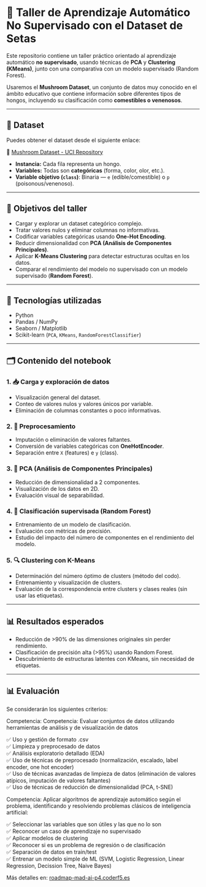 # 🍄 Taller de Aprendizaje Automático No Supervisado con el Dataset de Setas

Este repositorio contiene un taller práctico orientado al aprendizaje automático **no supervisado**, usando técnicas de **PCA** y **Clustering (KMeans)**, junto con una comparativa con un modelo supervisado (Random Forest).

Usaremos el **Mushroom Dataset**, un conjunto de datos muy conocido en el ámbito educativo que contiene información sobre diferentes tipos de hongos, incluyendo su clasificación como **comestibles o venenosos**.

---

## 📂 Dataset

Puedes obtener el dataset desde el siguiente enlace:

🔗 [Mushroom Dataset - UCI Repository](https://archive.ics.uci.edu/ml/datasets/Mushroom)

- **Instancia:** Cada fila representa un hongo.
- **Variables:** Todas son **categóricas** (forma, color, olor, etc.).
- **Variable objetivo (`class`)**: Binaria — `e` (edible/comestible) o `p` (poisonous/venenoso).

---

## 🧠 Objetivos del taller

- Cargar y explorar un dataset categórico complejo.
- Tratar valores nulos y eliminar columnas no informativas.
- Codificar variables categóricas usando **One-Hot Encoding**.
- Reducir dimensionalidad con **PCA (Análisis de Componentes Principales)**.
- Aplicar **K-Means Clustering** para detectar estructuras ocultas en los datos.
- Comparar el rendimiento del modelo no supervisado con un modelo supervisado (**Random Forest**).

---

## 🔧 Tecnologías utilizadas

- Python
- Pandas / NumPy
- Seaborn / Matplotlib
- Scikit-learn (`PCA`, `KMeans`, `RandomForestClassifier`)

---

## 🗂️ Contenido del notebook

### 1. 📥 Carga y exploración de datos
- Visualización general del dataset.
- Conteo de valores nulos y valores únicos por variable.
- Eliminación de columnas constantes o poco informativas.

### 2. 🧼 Preprocesamiento
- Imputación o eliminación de valores faltantes.
- Conversión de variables categóricas con **OneHotEncoder**.
- Separación entre `X` (features) e `y` (class).

### 3. 🧪 PCA (Análisis de Componentes Principales)
- Reducción de dimensionalidad a 2 componentes.
- Visualización de los datos en 2D.
- Evaluación visual de separabilidad.

### 4. 🌳 Clasificación supervisada (Random Forest)
- Entrenamiento de un modelo de clasificación.
- Evaluación con métricas de precisión.
- Estudio del impacto del número de componentes en el rendimiento del modelo.

### 5. 🔍 Clustering con K-Means
- Determinación del número óptimo de clusters (método del codo).
- Entrenamiento y visualización de clusters.
- Evaluación de la correspondencia entre clusters y clases reales (sin usar las etiquetas).

---

## 📊 Resultados esperados

- Reducción de >90% de las dimensiones originales sin perder rendimiento.
- Clasificación de precisión alta (>95%) usando Random Forest.
- Descubrimiento de estructuras latentes con KMeans, sin necesidad de etiquetas.

---

## 📊 Evaluación  

Se considerarán los siguientes criterios:  

Competencia:   Competencia:  Evaluar conjuntos de datos utilizando herramientas de análisis y de visualización de datos
  
✅ Uso y gestión de formato .csv  
✅ Limpieza y preprocesado de datos  
✅ Análisis exploratorio detallado (EDA)  
✅ Uso de técnicas de preprocesado (normalización, escalado, label encoder, one hot encoder)    
✅ Uso de técnicas avanzadas de limpieza de datos (eliminación de valores atípicos, imputación de valores faltantes)  
✅ Uso de técnicas de reducción de dimensionalidad (PCA, t-SNE)   
  

Competencia:  Aplicar algoritmos de aprendizaje automático según el problema, identificando y resolviendo problemas clásicos de inteligencia artificial:

✅ Seleccionar las variables que son útiles y las que no lo son  
✅ Reconocer un caso de aprendizaje no supervisado   
✅ Aplicar modelos de clustering  
✅ Reconocer si es un problema de regresión o de clasificación      
✅ Separación de datos en train/test  
✅ Entrenar un modelo simple de ML (SVM, Logistic Regression, Linear Regression, Decission Tree, Naive Bayes)  
  
Más detalles en: [roadmap-mad-ai-p4.coderf5.es](https://roadmap-mad-ai-p4.coderf5.es/)  






